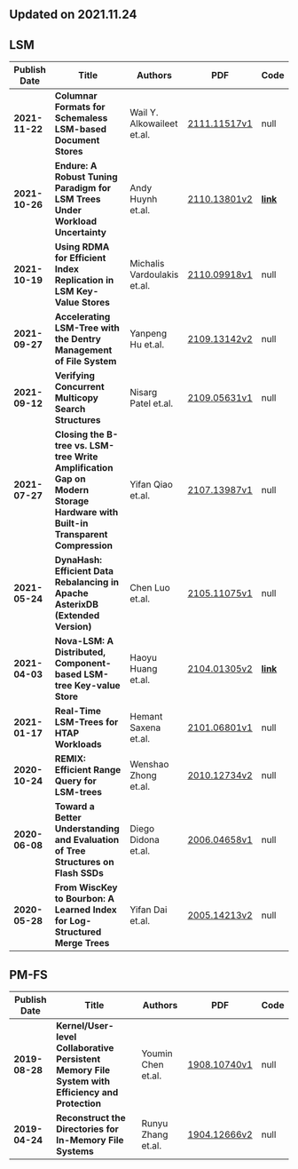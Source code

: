 ## Updated on 2021.11.24

## LSM

|Publish Date|Title|Authors|PDF|Code|
|---|---|---|---|---|
|**2021-11-22**|**Columnar Formats for Schemaless LSM-based Document Stores**|Wail Y. Alkowaileet et.al.|[2111.11517v1](http://arxiv.org/abs/2111.11517v1)|null|
|**2021-10-26**|**Endure: A Robust Tuning Paradigm for LSM Trees Under Workload Uncertainty**|Andy Huynh et.al.|[2110.13801v2](http://arxiv.org/abs/2110.13801v2)|**[link](https://github.com/bu-disc/endure)**|
|**2021-10-19**|**Using RDMA for Efficient Index Replication in LSM Key-Value Stores**|Michalis Vardoulakis et.al.|[2110.09918v1](http://arxiv.org/abs/2110.09918v1)|null|
|**2021-09-27**|**Accelerating LSM-Tree with the Dentry Management of File System**|Yanpeng Hu et.al.|[2109.13142v2](http://arxiv.org/abs/2109.13142v2)|null|
|**2021-09-12**|**Verifying Concurrent Multicopy Search Structures**|Nisarg Patel et.al.|[2109.05631v1](http://arxiv.org/abs/2109.05631v1)|null|
|**2021-07-27**|**Closing the B-tree vs. LSM-tree Write Amplification Gap on Modern Storage Hardware with Built-in Transparent Compression**|Yifan Qiao et.al.|[2107.13987v1](http://arxiv.org/abs/2107.13987v1)|null|
|**2021-05-24**|**DynaHash: Efficient Data Rebalancing in Apache AsterixDB (Extended Version)**|Chen Luo et.al.|[2105.11075v1](http://arxiv.org/abs/2105.11075v1)|null|
|**2021-04-03**|**Nova-LSM: A Distributed, Component-based LSM-tree Key-value Store**|Haoyu Huang et.al.|[2104.01305v2](http://arxiv.org/abs/2104.01305v2)|**[link](https://github.com/HaoyuHuang/NovaLSM)**|
|**2021-01-17**|**Real-Time LSM-Trees for HTAP Workloads**|Hemant Saxena et.al.|[2101.06801v1](http://arxiv.org/abs/2101.06801v1)|null|
|**2020-10-24**|**REMIX: Efficient Range Query for LSM-trees**|Wenshao Zhong et.al.|[2010.12734v2](http://arxiv.org/abs/2010.12734v2)|null|
|**2020-06-08**|**Toward a Better Understanding and Evaluation of Tree Structures on Flash SSDs**|Diego Didona et.al.|[2006.04658v1](http://arxiv.org/abs/2006.04658v1)|null|
|**2020-05-28**|**From WiscKey to Bourbon: A Learned Index for Log-Structured Merge Trees**|Yifan Dai et.al.|[2005.14213v2](http://arxiv.org/abs/2005.14213v2)|null|

## PM-FS

|Publish Date|Title|Authors|PDF|Code|
|---|---|---|---|---|
|**2019-08-28**|**Kernel/User-level Collaborative Persistent Memory File System with Efficiency and Protection**|Youmin Chen et.al.|[1908.10740v1](http://arxiv.org/abs/1908.10740v1)|null|
|**2019-04-24**|**Reconstruct the Directories for In-Memory File Systems**|Runyu Zhang et.al.|[1904.12666v2](http://arxiv.org/abs/1904.12666v2)|null|

